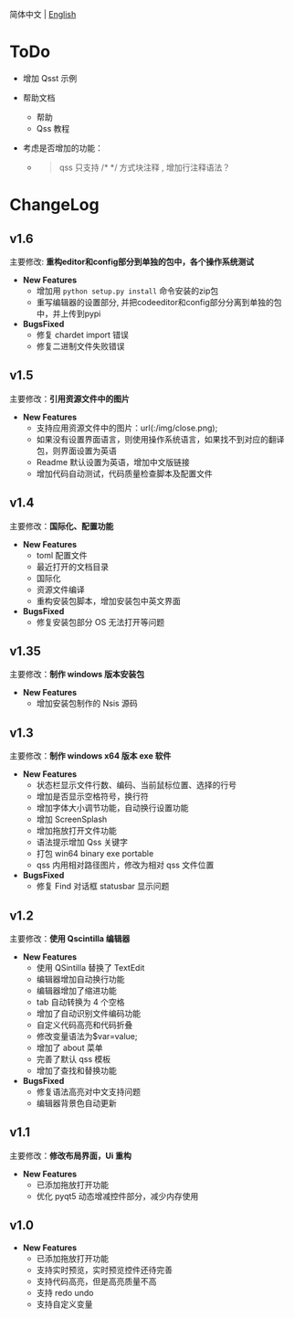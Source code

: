 简体中文 | [English](todo.md)

# ToDo

+ 增加 Qsst 示例
+ 帮助文档
    - 帮助
    - Qss 教程

+ 考虑是否增加的功能：
    - > qss 只支持 /* */ 方式块注释 , 增加行注释语法？

# ChangeLog

## v1.6
主要修改: **重构editor和config部分到单独的包中，各个操作系统测试**

+ **New Features**
    - 增加用 `python setup.py install` 命令安装的zip包
    - 重写编辑器的设置部分, 并把codeeditor和config部分分离到单独的包中，并上传到pypi
+ **BugsFixed**
    - 修复 chardet import 错误
    - 修复二进制文件失败错误

## v1.5
主要修改：**引用资源文件中的图片**

+ **New Features**
    - 支持应用资源文件中的图片：url(:/img/close.png);
    - 如果没有设置界面语言，则使用操作系统语言，如果找不到对应的翻译包，则界面设置为英语
    - Readme 默认设置为英语，增加中文版链接
    - 增加代码自动测试，代码质量检查脚本及配置文件 


## v1.4
主要修改：**国际化、配置功能**

+ **New Features**
    - toml 配置文件
    - 最近打开的文档目录
    - 国际化
    - 资源文件编译
    - 重构安装包脚本，增加安装包中英文界面
+ **BugsFixed**
    - 修复安装包部分 OS 无法打开等问题

## v1.35
主要修改：**制作 windows 版本安装包**

+ **New Features**
    - 增加安装包制作的 Nsis 源码

## v1.3
主要修改：**制作 windows x64 版本 exe 软件**

+ **New Features**
    - 状态栏显示文件行数、编码、当前鼠标位置、选择的行号
    - 增加是否显示空格符号，换行符
    - 增加字体大小调节功能，自动换行设置功能
    - 增加 ScreenSplash
    - 增加拖放打开文件功能
    - 语法提示增加 Qss 关键字
    - 打包 win64 binary exe portable
    - qss 内用相对路径图片，修改为相对 qss 文件位置
+ **BugsFixed**
    - 修复 Find 对话框 statusbar 显示问题

## v1.2

主要修改：**使用 Qscintilla 编辑器**

+ **New Features**
    - 使用 QSintilla 替换了 TextEdit
    - 编辑器增加自动换行功能
    - 编辑器增加了缩进功能
    - tab 自动转换为 4 个空格
    - 增加了自动识别文件编码功能
    - 自定义代码高亮和代码折叠
    - 修改变量语法为$var=value;
    - 增加了 about 菜单
    - 完善了默认 qss 模板
    - 增加了查找和替换功能
+ **BugsFixed**
    - 修复语法高亮对中文支持问题
    - 编辑器背景色自动更新

## v1.1
主要修改：**修改布局界面，Ui 重构**

+ **New Features**
    - 已添加拖放打开功能
    - 优化 pyqt5 动态增减控件部分，减少内存使用

## v1.0

+ **New Features**
    - 已添加拖放打开功能
    - 支持实时预览，实时预览控件还待完善
    - 支持代码高亮，但是高亮质量不高
    - 支持 redo undo
    - 支持自定义变量
